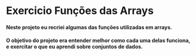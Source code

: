 # Exercicio Funções das Arrays
#### Neste projeto eu recriei algumas das funções utilizadas em arrays.
#### O objetivo do projeto era entender melhor como cada uma delas funciona, e exercitar o que eu aprendi sobre conjuntos de dados.
